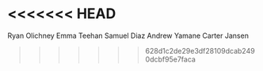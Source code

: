 <<<<<<< HEAD
=======
Ryan Olichney
Emma Teehan
Samuel Diaz
Andrew Yamane
Carter Jansen

>>>>>>> 628d1c2de29e3df28109dcab2490dcbf95e7faca
